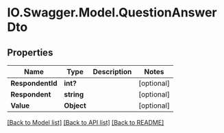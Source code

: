 # IO.Swagger.Model.QuestionAnswerDto
## Properties

Name | Type | Description | Notes
------------ | ------------- | ------------- | -------------
**RespondentId** | **int?** |  | [optional] 
**Respondent** | **string** |  | [optional] 
**Value** | **Object** |  | [optional] 

[[Back to Model list]](../README.md#documentation-for-models) [[Back to API list]](../README.md#documentation-for-api-endpoints) [[Back to README]](../README.md)

